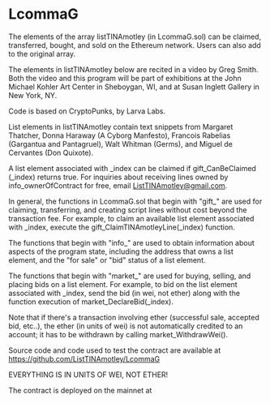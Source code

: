 # LcommaG


The elements of the array listTINAmotley (in LcommaG.sol) can be claimed, 
transferred, bought, and sold on the Ethereum network. 
Users can also add to the original array.

The elements in listTINAmotley below are recited in a video
by Greg Smith. Both the video and this program will be part of
exhibitions at the John Michael Kohler Art Center in
Sheboygan, WI, and at Susan Inglett Gallery in New York, NY.

Code is based on CryptoPunks, by Larva Labs.

List elements in listTINAmotley contain text snippets from 
Margaret Thatcher, Donna Haraway (A Cyborg Manfesto), Francois 
Rabelias (Gargantua and Pantagruel), Walt Whitman (Germs), and 
Miguel de Cervantes (Don Quixote).

A list element associated with \_index can be claimed if 
gift_CanBeClaimed (\_index) returns true. For inquiries
about receiving lines owned by info_ownerOfContract for free, 
email ListTINAmotley@gmail.com. 

In general, the functions in LcommaG.sol that begin with "gift_" are used for 
claiming, transferring, and creating script lines without cost beyond 
the transaction fee. For example, to claim an available list element 
associated with \_index, execute the gift_ClaimTINAmotleyLine(\_index) 
function.

The functions that begin with "info_" are used to obtain information 
about aspects of the program state, including the address that owns 
a list element, and the "for sale" or "bid" status of a list element. 

The functions that begin with "market_" are used for buying, selling, and
placing bids on a list element. For example, to bid on the list element
associated with \_index, send the bid (in wei, not ether) along with
the function execution of market_DeclareBid(\_index).

Note that if there's a transaction involving ether (successful sale, 
accepted bid, etc..), the ether (in units of wei) is not
automatically credited to an account; it has to be withdrawn by
calling market_WithdrawWei().

Source code and code used to test the contract are available at 
https://github.com/ListTINAmotley/LcommaG

EVERYTHING IS IN UNITS OF WEI, NOT ETHER!

The contract is deployed on the mainnet 
at 
